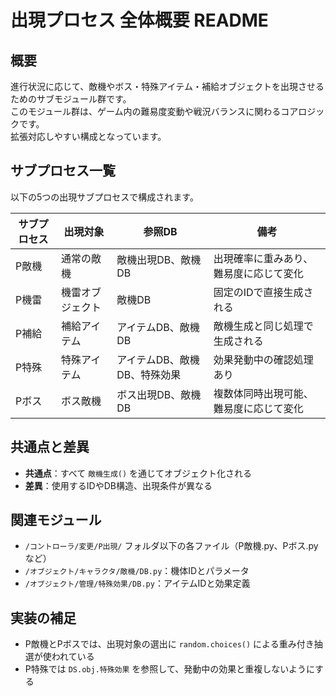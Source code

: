# 出現プロセス 全体概要 README

## 概要
進行状況に応じて、敵機やボス・特殊アイテム・補給オブジェクトを出現させるためのサブモジュール群です。</BR>
このモジュール群は、ゲーム内の難易度変動や戦況バランスに関わるコアロジックです。</BR>
拡張対応しやすい構成となっています。

## サブプロセス一覧
以下の5つの出現サブプロセスで構成されます。

| サブプロセス | 出現対象         | 参照DB                       | 備考                                   |
|--------------|------------------|------------------------------|----------------------------------------|
| P敵機        | 通常の敵機       | 敵機出現DB、敵機DB           | 出現確率に重みあり、難易度に応じて変化 |
| P機雷        | 機雷オブジェクト | 敵機DB                       | 固定のIDで直接生成される               |
| P補給        | 補給アイテム     | アイテムDB、敵機DB           | 敵機生成と同じ処理で生成される         |
| P特殊        | 特殊アイテム     | アイテムDB、敵機DB、特殊効果 | 効果発動中の確認処理あり               |
| Pボス        | ボス敵機         | ボス出現DB、敵機DB           | 複数体同時出現可能、難易度に応じて変化 |

## 共通点と差異

- **共通点**：すべて `敵機生成()` を通じてオブジェクト化される
- **差異**：使用するIDやDB構造、出現条件が異なる

## 関連モジュール
- `/コントローラ/変更/P出現/` フォルダ以下の各ファイル（P敵機.py、Pボス.pyなど）
- `/オブジェクト/キャラクタ/敵機/DB.py`：機体IDとパラメータ
- `/オブジェクト/管理/特殊効果/DB.py`：アイテムIDと効果定義

## 実装の補足
- P敵機とPボスでは、出現対象の選出に `random.choices()` による重み付き抽選が使われている
- P特殊では `DS.obj.特殊効果` を参照して、発動中の効果と重複しないようにする